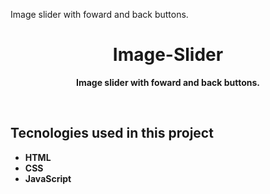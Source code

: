 Image slider with foward and back buttons.
<h1 align="center">Image-Slider</h1>
 <p align="center"> <strong>Image slider with foward and back buttons.</strong> </p>
 <br>
<h2>Tecnologies used in this project </h2>
<ul>
 <li><strong>HTML <strong></li>
 <li><strong>CSS <strong></li>
 <li><strong>JavaScript <strong></li>
<ul>
